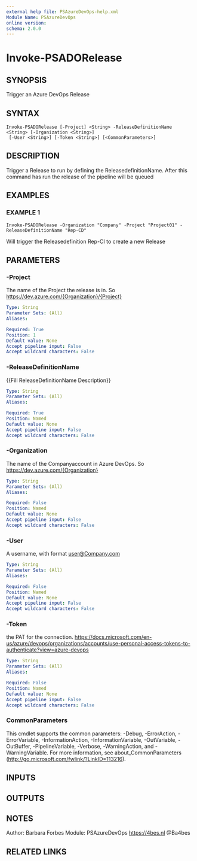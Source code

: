 ```yaml
---
external help file: PSAzureDevOps-help.xml
Module Name: PSAzureDevOps
online version:
schema: 2.0.0
---
```


# Invoke-PSADORelease

## SYNOPSIS
Trigger an Azure DevOps Release

## SYNTAX

```
Invoke-PSADORelease [-Project] <String> -ReleaseDefinitionName <String> [-Organization <String>]
 [-User <String>] [-Token <String>] [<CommonParameters>]
```

## DESCRIPTION
Trigger a Release to run by defining the ReleasedefinitionName.
After this command has run the release of the pipeline will be queued

## EXAMPLES

### EXAMPLE 1
```
Invoke-PSADORelease -Organization "Company" -Project "Project01" -ReleaseDefinitionName "Rep-CD"
```

Will trigger the Releasedefinition Rep-CI to create a new Release

## PARAMETERS

### -Project
The name of the Project the release is in.
So https://dev.azure.com/{Organization}/{Project}

```yaml
Type: String
Parameter Sets: (All)
Aliases:

Required: True
Position: 1
Default value: None
Accept pipeline input: False
Accept wildcard characters: False
```

### -ReleaseDefinitionName
{{Fill ReleaseDefinitionName Description}}

```yaml
Type: String
Parameter Sets: (All)
Aliases:

Required: True
Position: Named
Default value: None
Accept pipeline input: False
Accept wildcard characters: False
```

### -Organization
The name of the Companyaccount in Azure DevOps.
So https://dev.azure.com/{Organization}

```yaml
Type: String
Parameter Sets: (All)
Aliases:

Required: False
Position: Named
Default value: None
Accept pipeline input: False
Accept wildcard characters: False
```

### -User
A username, with format user@Company.com

```yaml
Type: String
Parameter Sets: (All)
Aliases:

Required: False
Position: Named
Default value: None
Accept pipeline input: False
Accept wildcard characters: False
```

### -Token
the PAT for the connection.
https://docs.microsoft.com/en-us/azure/devops/organizations/accounts/use-personal-access-tokens-to-authenticate?view=azure-devops

```yaml
Type: String
Parameter Sets: (All)
Aliases:

Required: False
Position: Named
Default value: None
Accept pipeline input: False
Accept wildcard characters: False
```

### CommonParameters
This cmdlet supports the common parameters: -Debug, -ErrorAction, -ErrorVariable, -InformationAction, -InformationVariable, -OutVariable, -OutBuffer, -PipelineVariable, -Verbose, -WarningAction, and -WarningVariable. For more information, see about_CommonParameters (http://go.microsoft.com/fwlink/?LinkID=113216).

## INPUTS

## OUTPUTS

## NOTES
Author: Barbara Forbes
Module: PSAzureDevOps
https://4bes.nl
@Ba4bes

## RELATED LINKS

